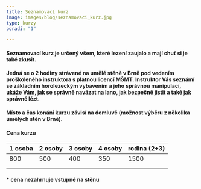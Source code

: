 ```yaml
---
title: Seznamovací kurz
image: images/blog/seznamovaci_kurz.jpg
type: kurzy
poradi: "1"

---
```

#### Seznamovací kurz je určený všem, které lezení zaujalo a mají chuť si je také zkusit.

#### 

#### Jedná se o 2 hodiny strávené na umělé stěně v Brně pod vedením proškoleného instruktora s platnou licencí MŠMT. Instruktor Vás seznámí se základním horolezeckým vybavením a jeho správnou manipulací, ukáže Vám, jak se správně navázat na lano, jak bezpečně jistit a také jak správně lézt.

#### Místo a čas konání kurzu závisí na domluvě (možnost výběru z několika umělých stěn v Brně).

#### Cena kurzu

| 1 osoba | 2 osoby | 3 osoby | 4 osoby | rodina (2+3) |
| --- | --- | --- | --- | --- |
| 800 | 500 | 400 | 350 | 1500 |
|  |  |  |  |  |
|  |  |  |  |  |

#### * cena nezahrnuje vstupné na stěnu